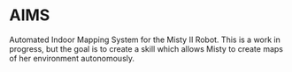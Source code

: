 # AIMS
Automated Indoor Mapping System for the Misty II Robot. This is a work in progress, but the goal is to create a skill which allows Misty to create maps of her environment autonomously. 

